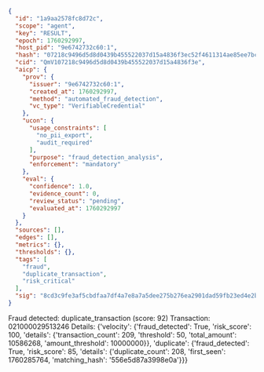 ```json
{
  "id": "1a9aa2578fc8d72c",
  "scope": "agent",
  "key": "RESULT",
  "epoch": 1760292997,
  "host_pid": "9e6742732c60:1",
  "hash": "07218c9496d5d8d0439b455522037d15a4836f3ec52f4611314ae85ee7bc4f17",
  "cid": "QmV107218c9496d5d8d0439b455522037d15a4836f3e",
  "aicp": {
    "prov": {
      "issuer": "9e6742732c60:1",
      "created_at": 1760292997,
      "method": "automated_fraud_detection",
      "vc_type": "VerifiableCredential"
    },
    "ucon": {
      "usage_constraints": [
        "no_pii_export",
        "audit_required"
      ],
      "purpose": "fraud_detection_analysis",
      "enforcement": "mandatory"
    },
    "eval": {
      "confidence": 1.0,
      "evidence_count": 0,
      "review_status": "pending",
      "evaluated_at": 1760292997
    }
  },
  "sources": [],
  "edges": [],
  "metrics": {},
  "thresholds": {},
  "tags": [
    "fraud",
    "duplicate_transaction",
    "risk_critical"
  ],
  "sig": "8cd3c9fe3af5cbdfaa7df4a7e8a7a5dee275b276ea2901dad59fb23ed4e2be62"
}
```

Fraud detected: duplicate_transaction (score: 92)
Transaction: 021000029513246
Details: {'velocity': {'fraud_detected': True, 'risk_score': 100, 'details': {'transaction_count': 209, 'threshold': 50, 'total_amount': 10586268, 'amount_threshold': 10000000}}, 'duplicate': {'fraud_detected': True, 'risk_score': 85, 'details': {'duplicate_count': 208, 'first_seen': 1760285764, 'matching_hash': '556e5d87a3998e0a'}}}